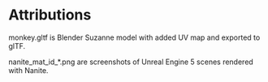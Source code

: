 # Attributions

monkey.gltf is Blender Suzanne model with added UV map and exported to glTF.

nanite_mat_id_*.png are screenshots of Unreal Engine 5 scenes rendered with Nanite.
